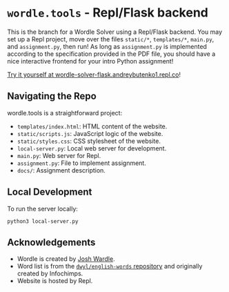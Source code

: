 # `wordle.tools` - Repl/Flask backend

This is the branch for a Wordle Solver using a Repl/Flask backend. You may set up a Repl project, move over the files `static/*`, `templates/*`, `main.py`, and `assignment.py`, then run! As long as `assignment.py` is implemented according to the specification provided in the PDF file, you should have a nice interactive frontend for your intro Python assignment!

[Try it yourself at wordle-solver-flask.andreybutenko1.repl.co](https://wordle-solver-flask.andreybutenko1.repl.co/)!

## Navigating the Repo

wordle.tools is a straightforward project:

* `templates/index.html`: HTML content of the website.
* `static/scripts.js`: JavaScript logic of the website.
* `static/styles.css`: CSS stylesheet of the website.
* `local-server.py`: Local web server for development.
* `main.py`: Web server for Repl.
* `assignment.py`: File to implement assignment.
* `docs/`: Assignment description.

## Local Development

To run the server locally:

```
python3 local-server.py
```

## Acknowledgements

* Wordle is created by [Josh Wardle](https://www.powerlanguage.co.uk/).
* Word list is from the [`dwyl/english-words` repository](https://github.com/dwyl/english-words) and originally created by Infochimps.
* Website is hosted by Repl.
